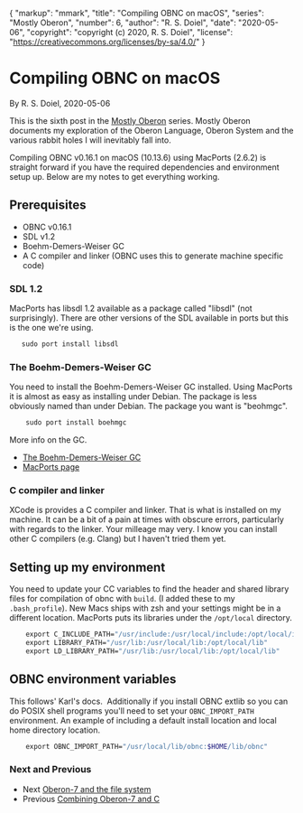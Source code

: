 {
    "markup": "mmark",
    "title": "Compiling OBNC on macOS",
    "series": "Mostly Oberon",
    "number": 6,
    "author": "R. S. Doiel",
    "date": "2020-05-06",
    "copyright": "copyright (c) 2020, R. S. Doiel",
    "license": "https://creativecommons.org/licenses/by-sa/4.0/"
}

# Compiling OBNC on macOS 

By R. S. Doiel, 2020-05-06

This is the sixth post in the [Mostly Oberon](../../04/11/Mostly-Oberon.html) series. Mostly Oberon documents my exploration of the Oberon Language, Oberon System and the various rabbit holes I will inevitably fall into.

Compiling OBNC v0.16.1 on macOS (10.13.6) using MacPorts (2.6.2) 
is straight forward if you have the required dependencies and 
environment setup up. Below are my notes to get everything working.

## Prerequisites

+ OBNC v0.16.1
+ SDL v1.2
+ Boehm-Demers-Weiser GC
+ A C compiler and linker (OBNC uses this to generate machine specific code)

### SDL 1.2

MacPorts has libsdl 1.2 available as a package called "libsdl"
(not surprisingly). There are other versions of the SDL available
in ports but this is the one we're using.

```bash 
   sudo port install libsdl
```

### The Boehm-Demers-Weiser GC

You need to install the Boehm-Demers-Weiser GC installed. Using
MacPorts it is almost as easy as installing under Debian. The
package is less obviously named than under Debian. The package
you want is "beohmgc".

```bash
    sudo port install boehmgc
```

More info on the GC.

+ [The Boehm-Demers-Weiser GC](https://www.hboehm.info/gc/)
+ [MacPorts page](https://ports.macports.org/port/boehmgc/summary)

### C compiler and linker

XCode is provides a C compiler and linker. That is what is installed on my
machine. It can be a bit of a pain at times with obscure errors, particularly with regards to the linker. Your milleage may very. I know you can
install other C compilers (e.g. Clang) but I haven't tried them yet.

## Setting up my environment

You need to update your CC variables to find the header and
shared library files for compilation of obnc with `build`. (I added
these to my `.bash_profile`). New Macs ships with zsh and
your settings might be in a different location. MacPorts puts 
its libraries under the `/opt/local` directory.

```bash
    export C_INCLUDE_PATH="/usr/include:/usr/local/include:/opt/local/include"
    export LIBRARY_PATH="/usr/lib:/usr/local/lib:/opt/local/lib"
    export LD_LIBRARY_PATH="/usr/lib:/usr/local/lib:/opt/local/lib"
```

## OBNC environment variables

This follows' Karl's docs.  Additionally if you install OBNC extlib so
you can do POSIX shell programs you'll need to set your
`OBNC_IMPORT_PATH` environment.  An example of including a default
install location and local home directory location.

```bash
    export OBNC_IMPORT_PATH="/usr/local/lib/obnc:$HOME/lib/obnc"
```

### Next and Previous

+ Next [Oberon-7 and the file system](../09/Oberon-7-and-the-filesystem.html)
+ Previous [Combining Oberon-7 and C](../01/Combining-Oberon-and-C.html)


